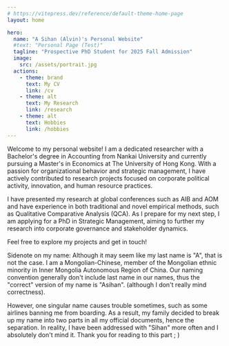 ```yaml
---
# https://vitepress.dev/reference/default-theme-home-page
layout: home

hero:
  name: "A Sihan (Alvin)'s Personal Website"
  #text: "Personal Page (Test)"
  tagline: "Prospective PhD Student for 2025 Fall Admission"
  image: 
    src: /assets/portrait.jpg
  actions:
    - theme: brand
      text: My CV
      link: /cv
    - theme: alt
      text: My Research
      link: /research
    - theme: alt
      text: Hobbies
      link: /hobbies
---
```

Welcome to my personal website! I am a dedicated researcher with a Bachelor's degree in Accounting from Nankai University and currently pursuing a Master's in Economics at The University of Hong Kong. With a passion for organizational behavior and strategic management, I have actively contributed to research projects focused on corporate political activity, innovation, and human resource practices.

I have presented my research at global conferences such as AIB and AOM and have experience in both traditional and novel empirical methods, such as Qualitative Comparative Analysis (QCA). As I prepare for my next step, I am applying for a PhD in Strategic Management, aiming to further my research into corporate governance and stakeholder dynamics.

Feel free to explore my projects and get in touch!

Sidenote on my name: Although it may seem like my last name is "A", that is not the case. I am a Mongolian-Chinese, member of the Mongolian ethnic minority in Inner Mongolia Autonomous Region of China. Our naming convention generally don't include last name in our names, thus the "correct" version of my name is "Asihan". (although I don't really mind correctness).

However, one singular name causes trouble sometimes, such as some airlines banning me from boarding. As a result, my family decided to break up my name into two parts in all my official documents, hence the separation. In reality, I have been addressed with "Sihan" more often and I absolutely don't mind it. Thank you for reading to this part ; )